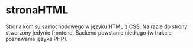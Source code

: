 # stronaHTML
Strona komisu samochodowego w języku HTML z CSS. Na razie do strony stworzony jedynie frontend. Backend powstanie niedługo (w trakcie poznawania języka PHP).
